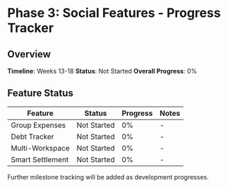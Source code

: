 # Phase 3: Social Features - Progress Tracker

## Overview
**Timeline**: Weeks 13-18
**Status**: Not Started
**Overall Progress**: 0%

## Feature Status

| Feature | Status | Progress | Notes |
|---------|--------|----------|-------|
| Group Expenses | Not Started | 0% | - |
| Debt Tracker | Not Started | 0% | - |
| Multi-Workspace | Not Started | 0% | - |
| Smart Settlement | Not Started | 0% | - |

Further milestone tracking will be added as development progresses.



